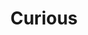 ---
layout: firm_page
title: "Curious"
id: "curious.vc"
permalink: "/curiouscurious.vc/"
website: "https://curious.vc"
offices: "Seattle (United States)"
investment_stages: "Pre-Seed, Seed"
portfolio_companies: "Convox, Buildfire, VendorHawk, Trainiac, Jargon, Boltive, Alter, Strix Leviathan, Streem, Rep the Squad, Tomorrow Ideas"
portfolio_link: "https://curious.vc/companies"
investment_markets: "Software"
founded_year: "2017"
description: "Curious is a long-term holding company that buys and grows software companies with empathy. They focus on providing a sustainable alternative to the traditional venture capital model, helping founders transition their companies from unsustainable to sustainable growth."
linkedin: "https://www.linkedin.com/company/curiouscapital"
twitter: ""
instagram: ""
team_page: "https://curious.vc/about"
investor_type: "Private Equity"
crunchbase: "https://www.crunchbase.com/organization/curious-capital"
pitchbook: ""

# SEO Optimization
meta_title: "Curious - VC Firm - projectstartups.com"
meta_description: "Curious, Curious is a long-term holding company that buys and grows software companies with empathy. They focus on providing a sustainable alternative to the t..."
meta_keywords: "Curious, Software, VC firm, venture capital, startup investor, projectstartups.com"
canonical_url: "https://vc.projectstartups.com/curiouscurious.vc/"
---